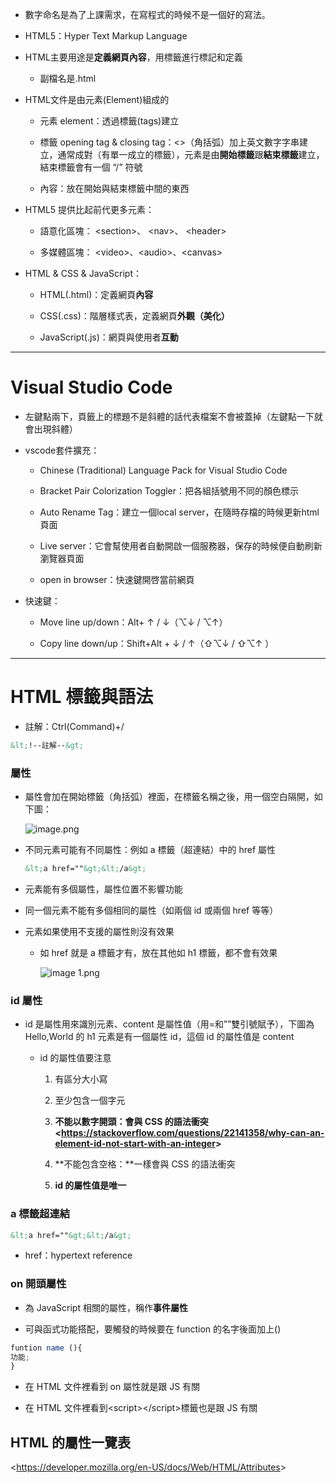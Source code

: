 
* 數字命名是為了上課需求，在寫程式的時候不是一個好的寫法。

* HTML5：Hyper Text Markup Language

* HTML主要用途是**定義網頁內容**，用標籤進行標記和定義

  * 副檔名是.html

* HTML文件是由元素(Element)組成的

  * 元素 element：透過標籤(tags)建立

  * 標籤 opening tag & closing tag：<>（角括弧）加上英文數字字串建立，通常成對（有單一成立的標籤），元素是由**開始標籤**跟**結束標籤**建立，結束標籤會有一個 “/” 符號

  * 內容：放在開始與結束標籤中間的東西

* HTML5 提供比起前代更多元素：

  * 語意化區塊：	&lt;section>、	&lt;nav&gt;、	&lt;header&gt;

  * 多媒體區塊：	&lt;video>、&lt;audio&gt;、&lt;canvas&gt;

* HTML & CSS & JavaScript：

  * HTML(.html)：定義網頁**內容**

  * CSS(.css)：階層樣式表，定義網頁**外觀（美化）**

  * JavaScript(.js)：網頁與使用者**互動**

---
# Visual Studio Code

* 左鍵點兩下，頁籤上的標題不是斜體的話代表檔案不會被蓋掉（左鍵點一下就會出現斜體）

* vscode套件擴充：

  * Chinese (Traditional) Language Pack for Visual Studio Code 

  * Bracket Pair Colorization Toggler：把各組括號用不同的顏色標示

  * Auto Rename Tag：建立一個local server，在隨時存檔的時候更新html頁面

  * Live server：它會幫使用者自動開啟一個服務器，保存的時候便自動刷新瀏覽器頁面

  * open in browser：快速鍵開啓當前網頁

* 快速鍵：

  * Move line up/down：Alt+ ↑ / ↓（⌥↓ / ⌥↑）

  * Copy line down/up：Shift+Alt + ↓ / ↑（⇧⌥↓ / ⇧⌥↑ ）

---
# HTML 標籤與語法

- 註解：Ctrl(Command)+/

```html
&lt;!--註解--&gt;
```

### 屬性

- 屬性會加在開始標籤（角括弧）裡面，在標籤名稱之後，用一個空白隔開，如下圖：

  ![image.png](./HTML標籤與語法-assets/image.png)

- 不同元素可能有不同屬性：例如 a 標籤（超連結）中的 href 屬性

  ```html
  &lt;a href=""&gt;&lt;/a&gt;
  ```

- 元素能有多個屬性，屬性位置不影響功能

- 同一個元素不能有多個相同的屬性（如兩個 id 或兩個 href 等等）

- 元素如果使用不支援的屬性則沒有效果

  - 如 href 就是 a 標籤才有，放在其他如 h1 標籤，都不會有效果

    ![image 1.png](./HTML標籤與語法-assets/image%201.png)

### id 屬性

- id 是屬性用來識別元素、content 是屬性值（用=和””雙引號賦予），下圖為 Hello,World 的 h1 元素是有一個屬性 id，這個 id 的屬性值是 content

  - id 的屬性值要注意

    1. 有區分大小寫

    2. 至少包含一個字元

    3. **不能以數字開頭：**會與 CSS 的語法衝突**\
       &lt;https://stackoverflow.com/questions/22141358/why-can-an-element-id-not-start-with-an-integer&gt;**

    4. **不能包含空格：**一樣會與 CSS 的語法衝突

    5. **id 的屬性值是唯一**

### a 標籤超連結

```html
&lt;a href=""&gt;&lt;/a&gt;
```

- href：hypertext reference

### on 開頭屬性

- 為 JavaScript 相關的屬性，稱作**事件屬性**

- 可與函式功能搭配，要觸發的時候要在 function 的名字後面加上()

```javascript
funtion name (){
功能;
}
```
- 在 HTML 文件裡看到 on 屬性就是跟 JS 有關

- 在 HTML 文件裡看到&lt;script&gt;&lt;/script&gt;標籤也是跟 JS 有關

## HTML 的屬性一覽表

&lt;https://developer.mozilla.org/en-US/docs/Web/HTML/Attributes&gt;

